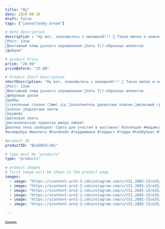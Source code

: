 ```yaml
---
title: "Ну"
date: 2019-08-26
draft: false
tags: ["jannetteddy_dream"]

# meta description
description : "Ну вот, знакомьтесь с малышкой!!! 🌸 Такая милая и нежная девочка получилась!
🌺Рост: 13см
🌺Винтажный плюш ручного окрашивания 🌺пять Т//-образных шплинтов
🌺фибров"

# product Price
price: "20.00"
priceBefore: "25.00"

# Product Short Description
shortDescription: "Ну вот, знакомьтесь с малышкой!!! 🌸 Такая милая и нежная девочка получилась!
🌺Рост: 13см
🌺Винтажный плюш ручного окрашивания 🌺пять Т//-образных шплинтов
🌺фибровые диски
🌺шайбы
🌺стеклянные глазки (2мм) 🇩🇪 🌺наполнитель древесные опилки 🌺железный гранулят
👗хлопок 👗бархатные ленты
👗кружево
👗шелковая лента
👗металлическая подвеска 💕море любви! 
Девочка пока свободна! Сшита для участия в выставке! Коллекция #мадамcoco🖤 
#всемдобра #моелето #handmade #теддимишка #теддист #тедди #teddybear #teddy #artistteddybear #мишкитедди #мишкатедди #друзьятедди #teddybear🐻 #teddy🐻 #teddy_bear #teddybearlove #artistteddybear #artistteddy"

#product ID
productID: "B1oD8GXlsN1"

# type must be "products"
type: "products"

# product Images
# first image will be shown in the product page
images:
  - image: "https://scontent-arn2-2.cdninstagram.com/v/t51.2885-15/e35/p1080x1080/70008709_110536370317776_6085151072622305947_n.jpg?_nc_ht=scontent-arn2-2.cdninstagram.com&_nc_cat=100&_nc_ohc=GTq6Y4TYGM8AX_w6y6z&tp=1&oh=4057a38667051019c065ef88bed31a60&oe=605C960E&ig_cache_key=MjExODk2MDk0NTgyMDkyMjQ1Mw%3D%3D.2"
  - image: "https://scontent-arn2-2.cdninstagram.com/v/t51.2885-15/e35/p1080x1080/67507958_135572667672660_6430856577085728891_n.jpg?_nc_ht=scontent-arn2-2.cdninstagram.com&_nc_cat=100&_nc_ohc=j_zhtSyr5cUAX94v3_2&tp=1&oh=4f3373573a7f708c893809f9f6baf549&oe=605A9C4B&ig_cache_key=MjExODk2MDk0NTg2MjkyNjE2NA%3D%3D.2"
  - image: "https://scontent-arn2-1.cdninstagram.com/v/t51.2885-15/e35/p1080x1080/67910148_147415049687899_273032411312061878_n.jpg?_nc_ht=scontent-arn2-1.cdninstagram.com&_nc_cat=107&_nc_ohc=_Dc_QfPOtSoAX-wyMJh&tp=1&oh=a218c0563f8aaf1b2d68cc95b5df7577&oe=605A9376&ig_cache_key=MjExODk2MDk0NTgzNzg1OTQwOA%3D%3D.2"
  - image: "https://scontent-arn2-1.cdninstagram.com/v/t51.2885-15/e35/p1080x1080/67902946_100986837909573_1957286297974118563_n.jpg?_nc_ht=scontent-arn2-1.cdninstagram.com&_nc_cat=109&_nc_ohc=wYuLnrMi_tkAX_r-RP4&tp=1&oh=7ce27574835698d6ee4ad305a40d8c88&oe=605D6063&ig_cache_key=MjExODk2MDk0NTg1NDY2OTM4Mg%3D%3D.2"
  - image: "https://scontent-arn2-1.cdninstagram.com/v/t51.2885-15/e35/p1080x1080/67456124_159229835260537_7898979251537285402_n.jpg?_nc_ht=scontent-arn2-1.cdninstagram.com&_nc_cat=101&_nc_ohc=krC4c4PW7WAAX9Dxkg-&tp=1&oh=8bcaafd22464629a1f310e1ef426f615&oe=605B7AAF&ig_cache_key=MjExODk2MDk0NTgyOTI3MzI4Nw%3D%3D.2"
  - image: "https://scontent-arn2-2.cdninstagram.com/v/t51.2885-15/e35/p1080x1080/67778182_118180722587208_6119913735477422745_n.jpg?_nc_ht=scontent-arn2-2.cdninstagram.com&_nc_cat=100&_nc_ohc=GsbxpZ5MuSEAX8LtNsK&tp=1&oh=6a3758a2b8f9a75e2c271c25d6f7ab1c&oe=605C4DB8&ig_cache_key=MjExODk2MDk0NTg1NDYxNTc1Mw%3D%3D.2"

---
```

lorem
